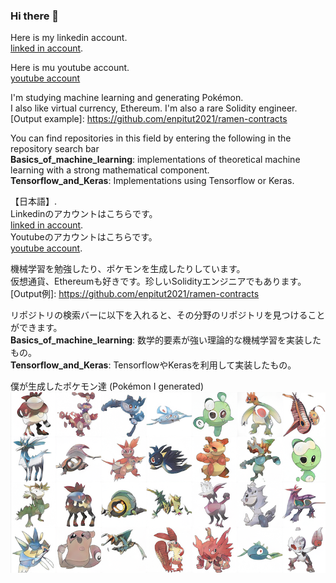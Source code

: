### Hi there 👋
Here is my linkedin account.  
[linked in account](https://www.linkedin.com/in/%E6%9F%9A%E6%96%97-%E4%B8%AD%E5%B3%B6-694299213/).  

Here is mu youtube account.  
[youtube account](https://www.youtube.com/channel/UCL86DvmiKyfVfws7M9Y2t2Q)

I'm studying machine learning and generating Pokémon.  
I also like virtual currency, Ethereum. I'm also a rare Solidity engineer. [Output example]: https://github.com/enpitut2021/ramen-contracts

You can find repositories in this field by entering the following in the repository search bar  
__Basics_of_machine_learning__: implementations of theoretical machine learning with a strong mathematical component.  
__Tensorflow_and_Keras__: Implementations using Tensorflow or Keras.

【日本語】.  
Linkedinのアカウントはこちらです。  
[linked in account](https://www.linkedin.com/in/%E6%9F%9A%E6%96%97-%E4%B8%AD%E5%B3%B6-694299213/).  
Youtubeのアカウントはこちらです。   
[youtube account](https://www.youtube.com/channel/UCL86DvmiKyfVfws7M9Y2t2Q).  


機械学習を勉強したり、ポケモンを生成したりしています。  
仮想通貨、Ethereumも好きです。珍しいSolidityエンジニアでもあります。[Output例]: https://github.com/enpitut2021/ramen-contracts

リポジトリの検索バーに以下を入れると、その分野のリポジトリを見つけることができます。  
__Basics_of_machine_learning__: 数学的要素が強い理論的な機械学習を実装したもの。  
__Tensorflow_and_Keras__: TensorflowやKerasを利用して実装したもの。

僕が生成したポケモン達 (Pokémon I generated)
![生成したポケモン例](stylegan2-generate-pokemon.png)

<!--
**n-yuzuto/n-yuzuto** is a ✨ _special_ ✨ repository because its `README.md` (this file) appears on your GitHub profile.

Here are some ideas to get you started:

- 🔭 I’m currently working on ...
- 🌱 I’m currently learning ...
- 👯 I’m looking to collaborate on ...
- 🤔 I’m looking for help with ...
- 💬 Ask me about ...
- 📫 How to reach me: ...
- 😄 Pronouns: ...
- ⚡ Fun fact: ...
-->
